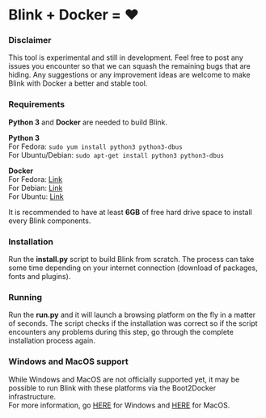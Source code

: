 # Blink + Docker = :heart: #

### Disclaimer ###
This tool is experimental and still in development. Feel free to post any issues you encounter so that we can squash the remaining bugs that are hiding. Any suggestions or any improvement ideas are welcome to make Blink with Docker a better and stable tool.

### Requirements ###
**Python 3** and **Docker** are needed to build Blink.  

**Python 3**  
For Fedora: `sudo yum install python3 python3-dbus`  
For Ubuntu/Debian: `sudo apt-get install python3 python3-dbus`  

**Docker**  
For Fedora: [Link](https://docs.docker.com/installation/fedora/)  
For Debian: [Link](https://docs.docker.com/installation/debian/)  
For Ubuntu: [Link](https://docs.docker.com/installation/ubuntulinux/)  

It is recommended to have at least **6GB** of free hard drive space to install every Blink components.

### Installation ###
Run the **install.py** script to build Blink from scratch. The process can take some time depending on your internet connection (download of packages, fonts and plugins).

### Running ###
Run the **run.py** and it will launch a browsing platform on the fly in a matter of seconds. The script checks if the installation was correct so if the script encounters any problems during this step, go through the complete installation process again.

### Windows and MacOS support ###
While Windows and MacOS are not officially supported yet, it may be possible to run Blink with these platforms via the Boot2Docker infrastructure.  
For more information, go [HERE](https://docs.docker.com/installation/windows/) for Windows and [HERE](https://docs.docker.com/installation/mac/) for MacOS.
